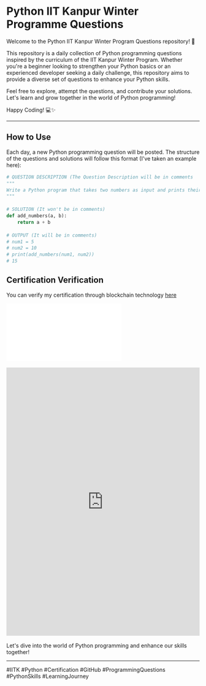# Python IIT Kanpur Winter Programme Questions

Welcome to the Python IIT Kanpur Winter Program Questions repository! 🚀

This repository is a daily collection of Python programming questions inspired by the curriculum of the IIT Kanpur Winter Program. Whether you're a beginner looking to strengthen your Python basics or an experienced developer seeking a daily challenge, this repository aims to provide a diverse set of questions to enhance your Python skills.

Feel free to explore, attempt the questions, and contribute your solutions. Let's learn and grow together in the world of Python programming!

Happy Coding! 💻✨

---

## How to Use

Each day, a new Python programming question will be posted. The structure of the questions and solutions will follow this format (I've taken an example here):

```python
# QUESTION DESCRIPTION (The Question Description will be in comments
"""
Write a Python program that takes two numbers as input and prints their sum.
"""

# SOLUTION (It won't be in comments)
def add_numbers(a, b):
    return a + b

# OUTPUT (It will be in comments)
# num1 = 5
# num2 = 10
# print(add_numbers(num1, num2))
# 15
```
## Certification Verification

You can verify my certification through blockchain technology [here](https://verify.ifacet.digitalcredentials.in/c915ffc4-3bd2-4e4e-b89d-ef4885e27baa)

![Certificate PDF](IITK_Certification.pdf)
<iframe src="https://docs.google.com/gview?url=https://drive.google.com/file/d/1gF5fY0fiWQC4J63lirg7Te6deW7ean1C/view?usp=sharing&embedded=true" style="width:100%; height:700px;" frameborder="0"></iframe>



Let's dive into the world of Python programming and enhance our skills together!

---

#IITK #Python #Certification #GitHub #ProgrammingQuestions #PythonSkills #LearningJourney

